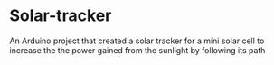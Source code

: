 # Solar-tracker
An Arduino project that created a solar tracker for a mini solar cell to increase the the power gained from the sunlight by following its path

